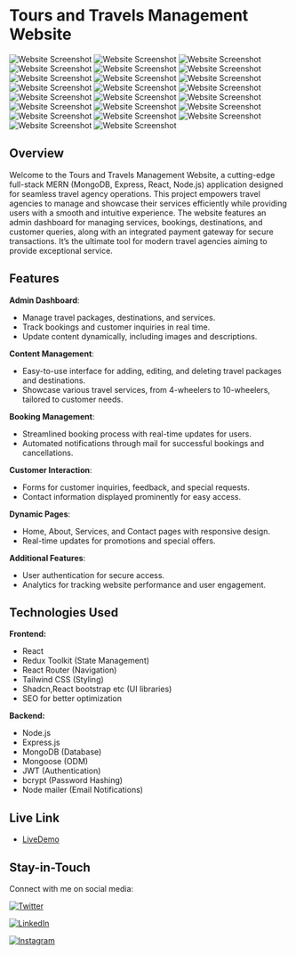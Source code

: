 # Tours and Travels Management Website

![Website Screenshot](./client/src/assets/Images/WebsiteImages/website%20(1).png)
![Website Screenshot](./client/src/assets/Images/WebsiteImages/website%20(2).png)
![Website Screenshot](./client/src/assets/Images/WebsiteImages/website%20(3).png)
![Website Screenshot](./client/src/assets/Images/WebsiteImages/website%20(4).png)
![Website Screenshot](./client/src/assets/Images/WebsiteImages/website%20(5).png)
![Website Screenshot](./client/src/assets/Images/WebsiteImages/website%20(6).png)
![Website Screenshot](./client/src/assets/Images/WebsiteImages/website%20(7).png)
![Website Screenshot](./client/src/assets/Images/WebsiteImages/website%20(8).png)
![Website Screenshot](./client/src/assets/Images/WebsiteImages/website%20(9).png)
![Website Screenshot](./client/src/assets/Images/WebsiteImages/website%20(10).png)
![Website Screenshot](./client/src/assets/Images/WebsiteImages/website%20(11).png)
![Website Screenshot](./client/src/assets/Images/WebsiteImages/website%20(12).png)
![Website Screenshot](./client/src/assets/Images/WebsiteImages/website%20(13).png)
![Website Screenshot](./client/src/assets/Images/WebsiteImages/website%20(14).png)
![Website Screenshot](./client/src/assets/Images/WebsiteImages/website%20(15).png)
![Website Screenshot](./client/src/assets/Images/WebsiteImages/website%20(16).png)
![Website Screenshot](./client/src/assets/Images/WebsiteImages/website%20(17).png)
![Website Screenshot](./client/src/assets/Images/WebsiteImages/website%20(18).png)
![Website Screenshot](./client/src/assets/Images/WebsiteImages/website%20(19).png)
![Website Screenshot](./client/src/assets/Images/WebsiteImages/website%20(20).png)
![Website Screenshot](./client/src/assets/Images/WebsiteImages/website%20(21).png)
![Website Screenshot](./client/src/assets/Images/WebsiteImages/website%20(22).png)
![Website Screenshot](./client/src/assets/Images/WebsiteImages/website%20(23).png)

## Overview

Welcome to the Tours and Travels Management Website, a cutting-edge full-stack MERN (MongoDB, Express, React, Node.js) application designed for seamless travel agency operations. This project empowers travel agencies to manage and showcase their services efficiently while providing users with a smooth and intuitive experience. The website features an admin dashboard for managing services, bookings, destinations, and customer queries, along with an integrated payment gateway for secure transactions. It’s the ultimate tool for modern travel agencies aiming to provide exceptional service.

## Features

**Admin Dashboard**:
- Manage travel packages, destinations, and services.
- Track bookings and customer inquiries in real time.
- Update content dynamically, including images and descriptions.

**Content Management**:
- Easy-to-use interface for adding, editing, and deleting travel packages and destinations.
- Showcase various travel services, from 4-wheelers to 10-wheelers, tailored to customer needs.

**Booking Management**:
- Streamlined booking process with real-time updates for users.
- Automated notifications through mail for successful bookings and cancellations.

**Customer Interaction**:
- Forms for customer inquiries, feedback, and special requests.
- Contact information displayed prominently for easy access.

**Dynamic Pages**:
- Home, About, Services, and Contact pages with responsive design.
- Real-time updates for promotions and special offers.

**Additional Features**:
- User authentication for secure access.
- Analytics for tracking website performance and user engagement.

## Technologies Used

**Frontend:**
- React
- Redux Toolkit (State Management)
- React Router (Navigation)
- Tailwind CSS (Styling)
- Shadcn,React bootstrap etc (UI libraries)
- SEO for better optimization

**Backend:**
- Node.js
- Express.js
- MongoDB (Database)
- Mongoose (ODM)
- JWT (Authentication)
- bcrypt (Password Hashing)
- Node mailer (Email Notifications)

## Live Link

- [LiveDemo](https://www.chaithanyatoursandtravels.com/)

## Stay-in-Touch

Connect with me on social media:

[![Twitter](https://img.shields.io/badge/Twitter-rohith_m_kira-00acee?style=for-the-badge&logo=twitter&logoColor=white)](https://twitter.com/rohith_m_kira)

[![LinkedIn](https://img.shields.io/badge/LinkedIn-rohith_kira-0077b5?style=for-the-badge&logo=linkedin&logoColor=white)](https://www.linkedin.com/in/rohith-kira-bab309267/)

[![Instagram](https://img.shields.io/badge/Instagram-rohith_kira-e4405f?style=for-the-badge&logo=instagram&logoColor=white)](https://www.instagram.com/rohith_kira/)